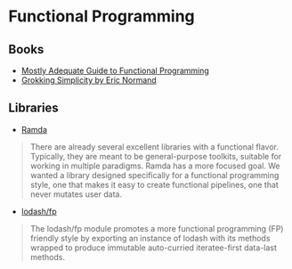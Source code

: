 # Functional Programming

## Books

- [Mostly Adequate Guide to Functional Programming](https://mostly-adequate.gitbooks.io/mostly-adequate-guide/)
- [Grokking Simplicity by Eric Normand](https://www.manning.com/books/grokking-simplicity)

## Libraries

- [Ramda](https://ramdajs.com/)

> There are already several excellent libraries with a functional flavor. Typically, they are meant to be general-purpose toolkits, suitable for working in multiple paradigms. Ramda has a more focused goal. We wanted a library designed specifically for a functional programming style, one that makes it easy to create functional pipelines, one that never mutates user data.

- [lodash/fp](https://github.com/lodash/lodash/wiki/FP-Guide)

> The lodash/fp module promotes a more functional programming (FP) friendly style by exporting an instance of lodash with its methods wrapped to produce immutable auto-curried iteratee-first data-last methods.
